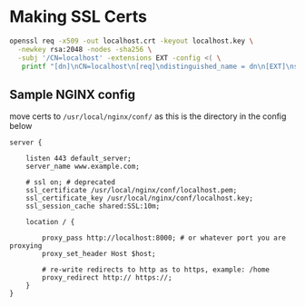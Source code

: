 # Making SSL Certs

```bash
openssl req -x509 -out localhost.crt -keyout localhost.key \
  -newkey rsa:2048 -nodes -sha256 \
  -subj '/CN=localhost' -extensions EXT -config <( \
   printf "[dn]\nCN=localhost\n[req]\ndistinguished_name = dn\n[EXT]\nsubjectAltName=DNS:localhost\nkeyUsage=digitalSignature\nextendedKeyUsage=serverAuth")
```

## Sample NGINX config

move certs to `/usr/local/nginx/conf/` as this is the directory in the config below

```text
server {

    listen 443 default_server;
    server_name www.example.com;

    # ssl on; # deprecated
    ssl_certificate /usr/local/nginx/conf/localhost.pem;
    ssl_certificate_key /usr/local/nginx/conf/localhost.key;
    ssl_session_cache shared:SSL:10m;

    location / {

        proxy_pass http://localhost:8000; # or whatever port you are proxying
        proxy_set_header Host $host;

        # re-write redirects to http as to https, example: /home
        proxy_redirect http:// https://;
    }
}


```
